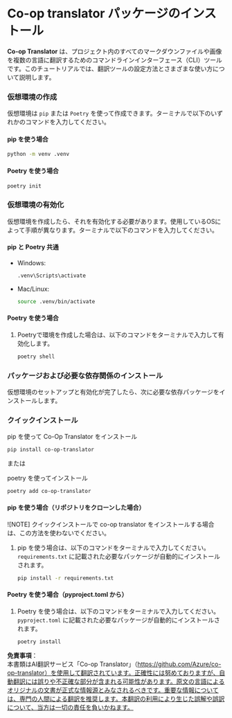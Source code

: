 <!--
CO_OP_TRANSLATOR_METADATA:
{
  "original_hash": "b6d85d887d2664539a438dae5d0dfa50",
  "translation_date": "2025-05-06T17:56:03+00:00",
  "source_file": "getting_started/command-line-guide/install-package.md",
  "language_code": "ja"
}
-->
# Co-op translator パッケージのインストール

**Co-op Translator** は、プロジェクト内のすべてのマークダウンファイルや画像を複数の言語に翻訳するためのコマンドラインインターフェース（CLI）ツールです。このチュートリアルでは、翻訳ツールの設定方法とさまざまな使い方について説明します。

### 仮想環境の作成

仮想環境は `pip` または `Poetry` を使って作成できます。ターミナルで以下のいずれかのコマンドを入力してください。

#### pip を使う場合

```bash
python -m venv .venv
```

#### Poetry を使う場合

```bash
poetry init
```

### 仮想環境の有効化

仮想環境を作成したら、それを有効化する必要があります。使用しているOSによって手順が異なります。ターミナルで以下のコマンドを入力してください。

#### pip と Poetry 共通

- Windows:

    ```bash
    .venv\Scripts\activate
    ```

- Mac/Linux:

    ```bash
    source .venv/bin/activate
    ```

#### Poetry を使う場合

1. Poetryで環境を作成した場合は、以下のコマンドをターミナルで入力して有効化します。

    ```bash
    poetry shell
    ```

### パッケージおよび必要な依存関係のインストール

仮想環境のセットアップと有効化が完了したら、次に必要な依存パッケージをインストールします。

### クイックインストール

pip を使って Co-Op Translator をインストール

```
pip install co-op-translator
```
または

poetry を使ってインストール

```
poetry add co-op-translator
```

#### pip を使う場合（リポジトリをクローンした場合）

![NOTE] クイックインストールで co-op translator をインストールする場合は、この方法を使わないでください。

1. pip を使う場合は、以下のコマンドをターミナルで入力してください。`requirements.txt` に記載された必要なパッケージが自動的にインストールされます。

    ```bash
    pip install -r requirements.txt
    ```

#### Poetry を使う場合（pyproject.toml から）

1. Poetry を使う場合は、以下のコマンドをターミナルで入力してください。`pyproject.toml` に記載された必要なパッケージが自動的にインストールされます。

    ```bash
    poetry install
    ```

**免責事項**：  
本書類はAI翻訳サービス「Co-op Translator」（https://github.com/Azure/co-op-translator）を使用して翻訳されています。正確性には努めておりますが、自動翻訳には誤りや不正確な部分が含まれる可能性があります。原文の言語によるオリジナルの文書が正式な情報源とみなされるべきです。重要な情報については、専門の人間による翻訳を推奨します。本翻訳の利用により生じた誤解や誤訳について、当方は一切の責任を負いかねます。
